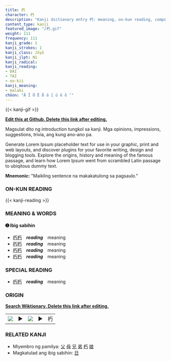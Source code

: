 ```yaml
---
title: 朽
character: 朽
description: "Kanji dictionary entry 朽: meaning, on-kun reading, compounds, origin, related kanji"
content_type: kanji
featured_image: "/朽.gif"
weight: 111
frequency: 111
kanji_grade: 1
kanji_strokes: 1
kanji_class: Jōyō
kanji_jlpt: N1
kanji_radical: 
kanji_reading: 
- DAI
- TAI
- oo-kii
kanji_meaning:
- malaki
chōon: "Ā Ī Ū Ē Ō ā ī ū ē ō ’"
---
```

[//]: # (Don't edit the line below. Kanji animated GIF code is automatically generated.)
{{< kanji-gif >}}

[//]: # (Edit below this line.)

**[Edit this at Github. Delete this link after editing.](https://github.com/tim0g/tim/tree/main/content/kanji/朽/index.md)**

Magsulat dito ng introduction tungkol sa kanji. Mga opinions, impressions, suggestions, trivia, ang kung ano-ano pa.

Generate Lorem Ipsum placeholder text for use in your graphic, print and web layouts, and discover plugins for your favorite writing, design and blogging tools. Explore the origins, history and meaning of the famous passage, and learn how Lorem Ipsum went from scrambled Latin passage to ubiqitous dummy text.
 
**Mnemonic:** "Maikling sentence na makakatulong sa pagsaulo."

### ON-KUN READING

[//]: # (Don't edit the line below. ON-KUN READING code is automatically generated.)
{{< kanji-reading >}}

### MEANING & WORDS

#### ➊ **Ibig sabihin**
  - [朽](../朽)[朽](../朽)　***reading***　meaning
  - [朽](../朽)[朽](../朽)　***reading***　meaning
  - [朽](../朽)[朽](../朽)　***reading***　meaning
  - [朽](../朽)[朽](../朽)　***reading***　meaning

### SPECIAL READING
  - [朽](../朽)[朽](../朽)　***reading***　meaning

### ORIGIN

**[Search Wiktionary. Delete this link after editing.](https://wiktionary.org/wiki/朽)**
<table class="kanji-table"><tr><td>
<img src="60px-朽-bronze.svg.png">
</td><td>▶</td><td>
<img src="60px-朽-oracle.svg.png">
</td><td>▶</td>
<td class="kanji-origin">朽</td>
</tr></table>

### RELATED KANJI
- Miyembro ng pamilya: [父](../父) [母](../母) [兄](../兄) [弟](../弟) [朽](../朽) [娘](../娘)
- Magkatulad ang ibig sabihin: [日](../日)
